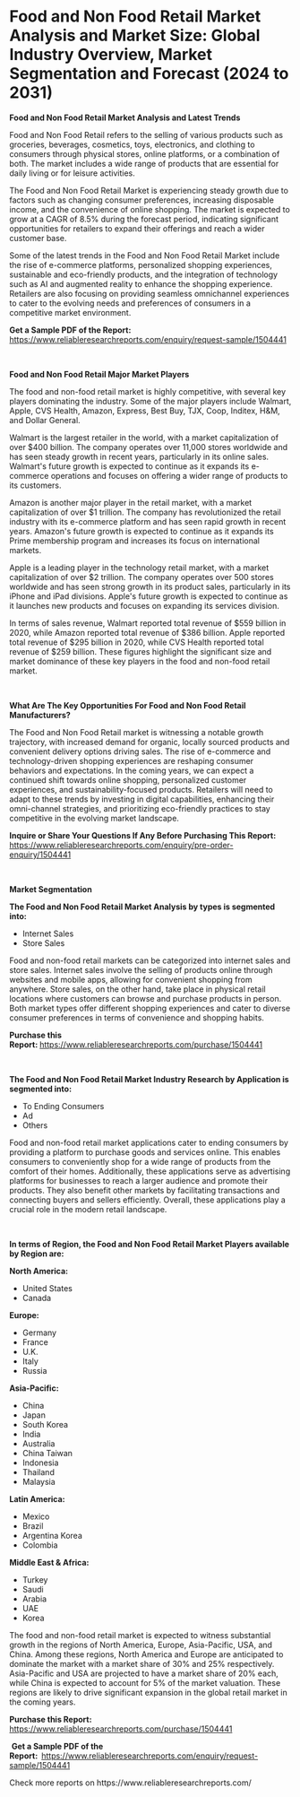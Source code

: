 <p><h1>Food and Non Food Retail Market Analysis and Market Size: Global Industry Overview, Market Segmentation and Forecast (2024 to 2031)</h1></p><p><strong>Food and Non Food Retail Market Analysis and Latest Trends</strong></p>
<p><p>Food and Non Food Retail refers to the selling of various products such as groceries, beverages, cosmetics, toys, electronics, and clothing to consumers through physical stores, online platforms, or a combination of both. The market includes a wide range of products that are essential for daily living or for leisure activities.</p><p>The Food and Non Food Retail Market is experiencing steady growth due to factors such as changing consumer preferences, increasing disposable income, and the convenience of online shopping. The market is expected to grow at a CAGR of 8.5% during the forecast period, indicating significant opportunities for retailers to expand their offerings and reach a wider customer base.</p><p>Some of the latest trends in the Food and Non Food Retail Market include the rise of e-commerce platforms, personalized shopping experiences, sustainable and eco-friendly products, and the integration of technology such as AI and augmented reality to enhance the shopping experience. Retailers are also focusing on providing seamless omnichannel experiences to cater to the evolving needs and preferences of consumers in a competitive market environment.</p></p>
<p><strong>Get a Sample PDF of the Report:&nbsp;</strong> <a href="https://www.reliableresearchreports.com/enquiry/request-sample/1504441">https://www.reliableresearchreports.com/enquiry/request-sample/1504441</a></p>
<p>&nbsp;</p>
<p><strong>Food and Non Food Retail Major Market Players</strong></p>
<p><p>The food and non-food retail market is highly competitive, with several key players dominating the industry. Some of the major players include Walmart, Apple, CVS Health, Amazon, Express, Best Buy, TJX, Coop, Inditex, H&M, and Dollar General.</p><p>Walmart is the largest retailer in the world, with a market capitalization of over $400 billion. The company operates over 11,000 stores worldwide and has seen steady growth in recent years, particularly in its online sales. Walmart's future growth is expected to continue as it expands its e-commerce operations and focuses on offering a wider range of products to its customers.</p><p>Amazon is another major player in the retail market, with a market capitalization of over $1 trillion. The company has revolutionized the retail industry with its e-commerce platform and has seen rapid growth in recent years. Amazon's future growth is expected to continue as it expands its Prime membership program and increases its focus on international markets.</p><p>Apple is a leading player in the technology retail market, with a market capitalization of over $2 trillion. The company operates over 500 stores worldwide and has seen strong growth in its product sales, particularly in its iPhone and iPad divisions. Apple's future growth is expected to continue as it launches new products and focuses on expanding its services division.</p><p>In terms of sales revenue, Walmart reported total revenue of $559 billion in 2020, while Amazon reported total revenue of $386 billion. Apple reported total revenue of $295 billion in 2020, while CVS Health reported total revenue of $259 billion. These figures highlight the significant size and market dominance of these key players in the food and non-food retail market.</p></p>
<p>&nbsp;</p>
<p><strong>What Are The Key Opportunities For Food and Non Food Retail Manufacturers?</strong></p>
<p><p>The Food and Non Food Retail market is witnessing a notable growth trajectory, with increased demand for organic, locally sourced products and convenient delivery options driving sales. The rise of e-commerce and technology-driven shopping experiences are reshaping consumer behaviors and expectations. In the coming years, we can expect a continued shift towards online shopping, personalized customer experiences, and sustainability-focused products. Retailers will need to adapt to these trends by investing in digital capabilities, enhancing their omni-channel strategies, and prioritizing eco-friendly practices to stay competitive in the evolving market landscape.</p></p>
<p><strong>Inquire or Share Your Questions If Any Before Purchasing This Report:</strong> <a href="https://www.reliableresearchreports.com/enquiry/pre-order-enquiry/1504441">https://www.reliableresearchreports.com/enquiry/pre-order-enquiry/1504441</a></p>
<p>&nbsp;</p>
<p><strong>Market Segmentation</strong></p>
<p><strong>The Food and Non Food Retail Market Analysis by types is segmented into:</strong></p>
<p><ul><li>Internet Sales</li><li>Store Sales</li></ul></p>
<p><p>Food and non-food retail markets can be categorized into internet sales and store sales. Internet sales involve the selling of products online through websites and mobile apps, allowing for convenient shopping from anywhere. Store sales, on the other hand, take place in physical retail locations where customers can browse and purchase products in person. Both market types offer different shopping experiences and cater to diverse consumer preferences in terms of convenience and shopping habits.</p></p>
<p><strong>Purchase this Report:&nbsp;</strong><a href="https://www.reliableresearchreports.com/purchase/1504441">https://www.reliableresearchreports.com/purchase/1504441</a></p>
<p>&nbsp;</p>
<p><strong>The Food and Non Food Retail Market Industry Research by Application is segmented into:</strong></p>
<p><ul><li>To Ending Consumers</li><li>Ad</li><li>Others</li></ul></p>
<p><p>Food and non-food retail market applications cater to ending consumers by providing a platform to purchase goods and services online. This enables consumers to conveniently shop for a wide range of products from the comfort of their homes. Additionally, these applications serve as advertising platforms for businesses to reach a larger audience and promote their products. They also benefit other markets by facilitating transactions and connecting buyers and sellers efficiently. Overall, these applications play a crucial role in the modern retail landscape.</p></p>
<p>&nbsp;</p>
<p><strong>In terms of Region, the Food and Non Food Retail Market Players available by Region are:</strong></p>
<p>
    <p> <strong> North America: </strong>
        <ul>
            <li>United States</li>
            <li>Canada</li>
        </ul>
        </p> 
    <p> <strong> Europe: </strong>
        <ul>
            <li>Germany</li>
            <li>France</li>
            <li>U.K.</li>
            <li>Italy</li>
            <li>Russia</li>
        </ul>
        </p> 
    <p> <strong> Asia-Pacific: </strong>
        <ul>
            <li>China</li>
            <li>Japan</li>
            <li>South Korea</li>
            <li>India</li>
            <li>Australia</li>
            <li>China Taiwan</li>
            <li>Indonesia</li>
            <li>Thailand</li>
            <li>Malaysia</li>
        </ul>
        </p> 
    <p> <strong> Latin America: </strong>
        <ul>
            <li>Mexico</li>
            <li>Brazil</li>
            <li>Argentina Korea</li>
            <li>Colombia</li>
        </ul>
        </p> 
    <p> <strong> Middle East & Africa: </strong>
        <ul>
            <li>Turkey</li>
            <li>Saudi</li>
            <li>Arabia</li>
            <li>UAE</li>
            <li>Korea</li>
        </ul>
    </p>
    </p>
<p><p>The food and non-food retail market is expected to witness substantial growth in the regions of North America, Europe, Asia-Pacific, USA, and China. Among these regions, North America and Europe are anticipated to dominate the market with a market share of 30% and 25% respectively. Asia-Pacific and USA are projected to have a market share of 20% each, while China is expected to account for 5% of the market valuation. These regions are likely to drive significant expansion in the global retail market in the coming years.</p></p>
<p><strong>Purchase this Report: </strong><a href="https://www.reliableresearchreports.com/purchase/1504441">https://www.reliableresearchreports.com/purchase/1504441</a></p>
<p>&nbsp;<strong>Get a Sample PDF of the Report:&nbsp;&nbsp;</strong><a href="https://www.reliableresearchreports.com/enquiry/request-sample/1504441">https://www.reliableresearchreports.com/enquiry/request-sample/1504441</a></p>
<p><strong></strong></p>
<p>Check more reports on https://www.reliableresearchreports.com/</p>